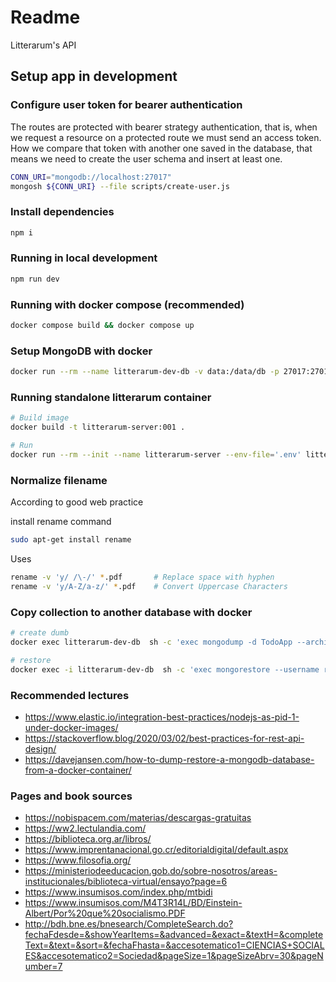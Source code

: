 # Readme

Litterarum's API

## Setup app in development

### Configure user token for bearer authentication

The routes are protected with bearer strategy authentication, that is, when we request a resource on a protected route we must send an access token. How we compare that token with another one saved in the database, that means we need to create the user schema and insert at least one.

```sh
CONN_URI="mongodb://localhost:27017"
mongosh ${CONN_URI} --file scripts/create-user.js
```

### Install dependencies

```sh
npm i
```

### Running in local development

```sh
npm run dev
```

### Running with docker compose (recommended)

```sh
docker compose build && docker compose up
```

### Setup MongoDB with docker

```sh
docker run --rm --name litterarum-dev-db -v data:/data/db -p 27017:27017 mongo
```

### Running standalone litterarum container

```sh
# Build image
docker build -t litterarum-server:001 .

# Run 
docker run --rm --init --name litterarum-server --env-file='.env' litterarum-server:001
```

### Normalize filename

According to good web practice

install rename command

```sh
sudo apt-get install rename
```

Uses

```sh
rename -v 'y/ /\-/' *.pdf       # Replace space with hyphen
rename -v 'y/A-Z/a-z/' *.pdf    # Convert Uppercase Characters
```

### Copy collection to another database with docker

```sh
# create dumb
docker exec litterarum-dev-db  sh -c 'exec mongodump -d TodoApp --archive' > ./all-collections.archive

# restore  
docker exec -i litterarum-dev-db  sh -c 'exec mongorestore --username root --password example --authenticationDatabase admin --nsInclude="TodoApp.*" --archive --archive' < ./all-collections.archive
```

### Recommended lectures

- <https://www.elastic.io/integration-best-practices/nodejs-as-pid-1-under-docker-images/>
- <https://stackoverflow.blog/2020/03/02/best-practices-for-rest-api-design/>
- <https://davejansen.com/how-to-dump-restore-a-mongodb-database-from-a-docker-container/>

### Pages and book sources

- <https://nobispacem.com/materias/descargas-gratuitas>
- <https://ww2.lectulandia.com/>
- <https://biblioteca.org.ar/libros/>
- <https://www.imprentanacional.go.cr/editorialdigital/default.aspx>
- <https://www.filosofia.org/>
- <https://ministeriodeeducacion.gob.do/sobre-nosotros/areas-institucionales/biblioteca-virtual/ensayo?page=6>
- <https://www.insumisos.com/index.php/mtbidi>
- <https://www.insumisos.com/M4T3R14L/BD/Einstein-Albert/Por%20que%20socialismo.PDF>
- <http://bdh.bne.es/bnesearch/CompleteSearch.do?fechaFdesde=&showYearItems=&advanced=&exact=&textH=&completeText=&text=&sort=&fechaFhasta=&accesotematico1=CIENCIAS+SOCIALES&accesotematico2=Sociedad&pageSize=1&pageSizeAbrv=30&pageNumber=7>
